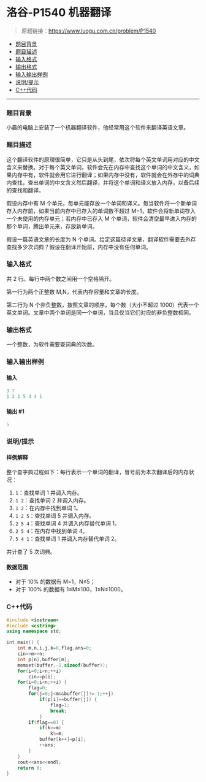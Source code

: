 # 洛谷-P1540 机器翻译

> 原题链接：https://www.luogu.com.cn/problem/P1540

- [题目背景](#题目背景)
- [题目描述](#题目描述)
- [输入格式](#输入格式)
- [输出格式](#输出格式)
- [输入输出样例](#输入输出样例)
- [说明/提示](#说明/提示)
- [C++代码](#C++代码)

---

### <a name="题目背景">题目背景</a>

小晨的电脑上安装了一个机器翻译软件，他经常用这个软件来翻译英语文章。

### <a name="题目描述">题目描述</a>

这个翻译软件的原理很简单，它只是从头到尾，依次将每个英文单词用对应的中文含义来替换。对于每个英文单词，软件会先在内存中查找这个单词的中文含义，如果内存中有，软件就会用它进行翻译；如果内存中没有，软件就会在外存中的词典内查找，查出单词的中文含义然后翻译，并将这个单词和译义放入内存，以备后续的查找和翻译。

假设内存中有 M 个单元，每单元能存放一个单词和译义。每当软件将一个新单词存入内存前，如果当前内存中已存入的单词数不超过 M−1，软件会将新单词存入一个未使用的内存单元；若内存中已存入 M 个单词，软件会清空最早进入内存的那个单词，腾出单元来，存放新单词。

假设一篇英语文章的长度为 N 个单词。给定这篇待译文章，翻译软件需要去外存查找多少次词典？假设在翻译开始前，内存中没有任何单词。

### <a name="输入格式">输入格式</a>

共 2 行。每行中两个数之间用一个空格隔开。

第一行为两个正整数 M,N，代表内存容量和文章的长度。

第二行为 N 个非负整数，按照文章的顺序，每个数（大小不超过 1000）代表一个英文单词。文章中两个单词是同一个单词，当且仅当它们对应的非负整数相同。

### <a name="输出格式">输出格式</a>

一个整数，为软件需要查词典的次数。

### <a name="输入输出样例">输入输出样例</a>

#### 输入 #

```c++
3 7
1 2 1 5 4 4 1
```

#### 输出 #1

```c++
5
```

### <a name="说明/提示">说明/提示</a>

#### 样例解释

整个查字典过程如下：每行表示一个单词的翻译，冒号前为本次翻译后的内存状况：

1. `1`：查找单词 1 并调入内存。
2. `1 2`：查找单词 2 并调入内存。
3. `1 2`：在内存中找到单词 1。
4. `1 2 5`：查找单词 5 并调入内存。
5. `2 5 4`：查找单词 4 并调入内存替代单词 1。
6. `2 5 4`：在内存中找到单词 4。
7. `5 4 1`：查找单词 1 并调入内存替代单词 2。

共计查了 5 次词典。

#### 数据范围

- 对于 10% 的数据有 M=1，N≤5；
- 对于 100% 的数据有 1≤M≤100，1≤N≤1000。

### <a name="C++代码">C++代码</a>

```c++
#include <iostream>
#include <cstring>
using namespace std;

int main() {
    int m,n,i,j,k=0,flag,ans=0;
    cin>>m>>n;
    int p[n],buffer[m];
    memset(buffer,-1,sizeof(buffer));
    for(i=0;i<n;++i)
        cin>>p[i];
    for(i=0;i<n;++i) {
        flag=0;
        for(j=0;j<m&&buffer[j]!=-1;++j)
            if(p[i]==buffer[j]) {
                flag=1;
                break;
            }
        if(flag==0) {
            if(k>=m)
                k%=m;
            buffer[k++]=p[i];
            ++ans;
        }
    }
    cout<<ans<<endl;
    return 0;
}
```